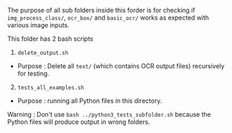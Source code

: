 The purpose of all sub folders inside this forder is for checking if `img_process_class/`, `ocr_box/` 
and `basic_ocr/` works as expected with various image inputs.

This folder has 2 bash scripts
1.  `delete_output.sh`
-   Purpose : Delete all `text/` (which contains OCR output files) recursively for testing.
2.  `tests_all_examples.sh`
-   Purpose : running all Python files in this directory. 

Warning : Don't use `bash ../python3_tests_subfolder.sh` because the Python files will produce output in wrong folders.

